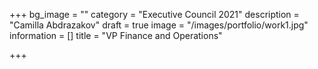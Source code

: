 +++
bg_image = ""
category = "Executive Council 2021"
description = "Camilla Abdrazakov"
draft = true
image = "/images/portfolio/work1.jpg"
information = []
title = "VP Finance and Operations"

+++
